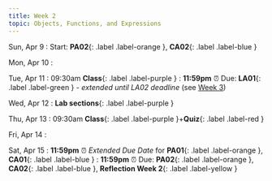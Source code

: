 ```yaml
---
title: Week 2
topic: Objects, Functions, and Expressions
---
```

Sun, Apr 9
: Start: **PA02**{: .label .label-orange }, **CA02**{: .label .label-blue }


Mon, Apr 10
: 

Tue, Apr 11
: 09:30am **Class**{: .label .label-purple }
: **11:59pm**  ⏰  Due: **LA01**{: .label .label-green } - _extended until LA02 deadline_ (see [Week 3](#week-3))


Wed, Apr 12
: **Lab sections**{: .label .label-purple }


Thu, Apr 13
: 09:30am **Class**{: .label .label-purple }+**Quiz**{: .label .label-red }


Fri, Apr 14
: 

Sat, Apr 15
: **11:59pm**  ⏰  _Extended Due Date_ for **PA01**{: .label .label-orange }, **CA01**{: .label .label-blue }
: **11:59pm**  ⏰  Due: **PA02**{: .label .label-orange }, **CA02**{: .label .label-blue }, **Reflection Week 2**{: .label .label-yellow }


